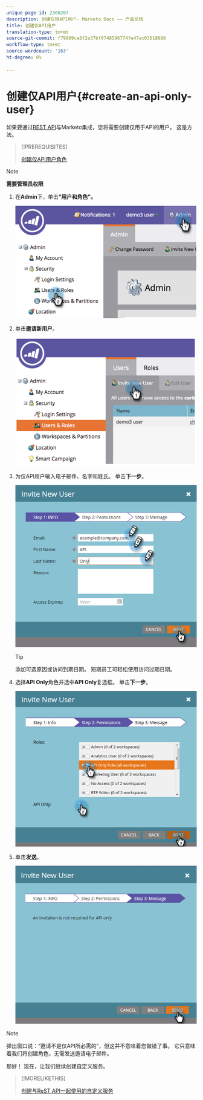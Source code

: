 ```yaml
---
unique-page-id: 2360207
description: 创建仅限API用户- Marketo Docs —— 产品文档
title: 创建仅API用户
translation-type: tm+mt
source-git-commit: f79909ce8f2e37bf0748596774fe47ac03618696
workflow-type: tm+mt
source-wordcount: '163'
ht-degree: 0%

---
```



# 创建仅API用户{#create-an-api-only-user}

如果要通过[REST API](https://developers.marketo.com/documentation/rest/)与Marketo集成，您将需要创建仅用于API的用户。 这是方法。

>[!PREREQUISITES]
>
>[创建仅API用户角色](/help/marketo/product-docs/administration/users-and-roles/create-an-api-only-user-role.md)


>[!NOTE]
>
>**需要管理员权限**

1. 在&#x200B;**Admin**&#x200B;下，单击&#x200B;**“用户和角色”。**

   ![](assets/image2014-9-17-9-3a31-3a31.png)

1. 单击&#x200B;**邀请新用户**。

   ![](assets/image2014-9-17-9-3a32-3a3.png)

1. 为仅API用户输入电子邮件、名字和姓氏。 单击&#x200B;**下一步**。

   ![](assets/image2016-5-24-10-3a53-3a7.png)

   >[!TIP]
   >
   >添加可选原因或访问到期日期。 短期员工可轻松使用访问过期日期。

1. 选择&#x200B;**API Only**&#x200B;角色并选中&#x200B;**API Only**&#x200B;复选框。 单击&#x200B;**下一步**。

   ![](assets/four.png)

1. 单击&#x200B;**发送**。

   ![](assets/image2016-5-24-11-3a8-3a20.png)

>[!NOTE]
>
>弹出窗口说：“邀请不是仅API所必需的”，但这并不意味着您做错了事。 它只意味着我们将创建角色，无需发送邀请电子邮件。

那好！ 现在，让我们继续创建自定义服务。

>[!MORELIKETHIS]
>
>[创建与ReST API一起使用的自定义服务](/help/marketo/product-docs/administration/additional-integrations/create-a-custom-service-for-use-with-rest-api.md)
